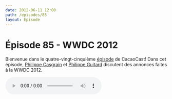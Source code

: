 ```yaml
---
date: 2012-06-11 12:00
path: /episodes/85
layout: Episode
---
```

# Épisode 85 - WWDC 2012
<p>Bienvenue dans le quatre-vingt-cinquième <a href="https://archive.org/download/cacaocast/cacaocast_85.mp3" title="CocoaCast Cacao Episode 85">épisode</a> de CacaoCast! Dans cet épisode, <a href="http://www.twitter.com/philippec" title="Philippe Casgrain sur Twitter">Philippe Casgrain</a> et <a href="http://www.twitter.com/philippeguitard" title="Philippe Guitard sur Twitter">Philippe Guitard</a> discutent des annonces faites à la WWDC 2012.
<p><audio controls><source src="https://archive.org/download/cacaocast/cacaocast_85.mp3" type="audio/mpeg"><source src="https://archive.org/download/cacaocast/cacaocast_85.mp3" type="audio/mp4">Votre navigateur ne supporte pas l'élément audio / Your browser does not support the audio element.</audio></p>
